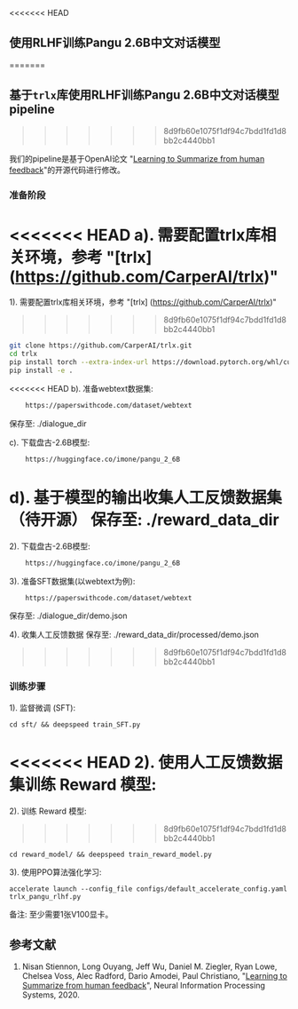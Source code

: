<<<<<<< HEAD
## 使用RLHF训练Pangu 2.6B中文对话模型
=======
## 基于`trlx`库使用RLHF训练Pangu 2.6B中文对话模型pipeline
>>>>>>> 8d9fb60e1075f1df94c7bdd1fd1d8bb2c4440bb1

我们的pipeline是基于OpenAI论文 "[Learning to Summarize from human feedback](https://arxiv.org/abs/2009.01325)"的开源代码进行修改。


### 准备阶段

<<<<<<< HEAD
a).  需要配置trlx库相关环境，参考 "[trlx] (https://github.com/CarperAI/trlx)"
=======
1).  需要配置trlx库相关环境，参考 "[trlx] (https://github.com/CarperAI/trlx)"
>>>>>>> 8d9fb60e1075f1df94c7bdd1fd1d8bb2c4440bb1

```bash
git clone https://github.com/CarperAI/trlx.git
cd trlx
pip install torch --extra-index-url https://download.pytorch.org/whl/cu116 # for cuda
pip install -e .
```

<<<<<<< HEAD
b).  准备webtext数据集: 

```bash
    https://paperswithcode.com/dataset/webtext
```
保存至: ./dialogue_dir

c).  下载盘古-2.6B模型: 

```bash
    https://huggingface.co/imone/pangu_2_6B
```

d).  基于模型的输出收集人工反馈数据集（待开源）
保存至: ./reward_data_dir
=======
2).  下载盘古-2.6B模型: 

```bash
    https://huggingface.co/imone/pangu_2_6B
```

3).  准备SFT数据集(以webtext为例): 

```bash
    https://paperswithcode.com/dataset/webtext
```
保存至: ./dialogue_dir/demo.json

4).  收集人工反馈数据
保存至: ./reward_data_dir/processed/demo.json
>>>>>>> 8d9fb60e1075f1df94c7bdd1fd1d8bb2c4440bb1


### 训练步骤

1). 监督微调 (SFT):

    cd sft/ && deepspeed train_SFT.py

<<<<<<< HEAD
2). 使用人工反馈数据集训练 Reward 模型:
=======
2). 训练 Reward 模型:
>>>>>>> 8d9fb60e1075f1df94c7bdd1fd1d8bb2c4440bb1

    cd reward_model/ && deepspeed train_reward_model.py

3). 使用PPO算法强化学习:

    accelerate launch --config_file configs/default_accelerate_config.yaml trlx_pangu_rlhf.py

   备注: 至少需要1张V100显卡。

## 参考文献

1. Nisan Stiennon, Long Ouyang, Jeff Wu, Daniel M. Ziegler, Ryan Lowe, Chelsea Voss, Alec Radford, Dario Amodei, Paul Christiano, "[Learning to Summarize from human feedback](https://arxiv.org/abs/2009.01325)", Neural Information Processing Systems, 2020.
